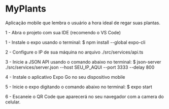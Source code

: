 # MyPlants

Aplicação mobile que lembra o usuário a hora ideal de regar suas plantas.

1 - Abra o projeto com sua IDE (recomendo o VS Code)

1 - Instale o expo usando o terminal:
    $ npm install --global expo-cli

2 - Configure o IP de sua máquina no arquivo ./src/services/api.ts   

3 - Inicie a JSON API usando o comando abaixo no terminal:
    $ json-server ./src/services/server.json --host SEU_IP_AQUI --port 3333 --delay 800

4 - Instale o aplicativo Expo Go no seu dispositivo mobile

5 - Inicie o expo digitando o comando abaixo no terminal:
    $ expo start

6 - Escaneie o QR Code que aparecerá no seu navegador com a camera do celular.
